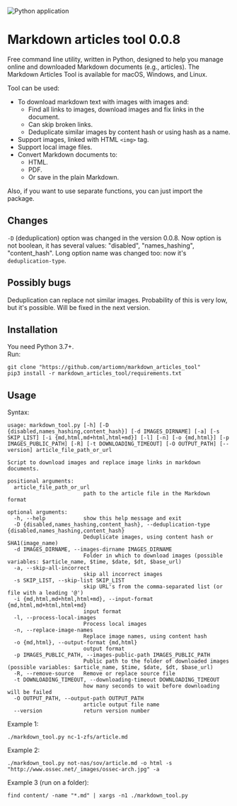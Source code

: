 ![Python application](https://github.com/artiomn/markdown_images_downloader/workflows/Python%20application/badge.svg)

# Markdown articles tool 0.0.8

Free command line utility, written in Python, designed to help you manage online and downloaded Markdown documents (e.g., articles).
The Markdown Articles Tool is available for macOS, Windows, and Linux. 

Tool can be used:

- To download markdown text with images with images and:
  * Find all links to images, download images and fix links in the document.
  * Can skip broken links.
  * Deduplicate similar images by content hash or using hash as a name.
- Support images, linked with HTML `<img>` tag.
- Support local image files.
- Convert Markdown documents to:
  * HTML.
  * PDF.
  * Or save in the plain Markdown.

Also, if you want to use separate functions, you can just import the package.


## Changes

`-D` (deduplication) option was changed in the version 0.0.8. Now option is not boolean, it has several values: "disabled", "names_hashing", "content_hash".
  Long option name was changed too: now it's `deduplication-type`.


## Possibly bugs

Deduplication can replace not similar images. Probability of this is very low, but it's possible. Will be fixed in the next version.


## Installation

You need Python 3.7+.  
Run:

```
git clone "https://github.com/artiomn/markdown_articles_tool"
pip3 install -r markdown_articles_tool/requirements.txt
```


## Usage

Syntax:

```
usage: markdown_tool.py [-h] [-D {disabled,names_hashing,content_hash}] [-d IMAGES_DIRNAME] [-a] [-s SKIP_LIST] [-i {md,html,md+html,html+md}] [-l] [-n] [-o {md,html}] [-p IMAGES_PUBLIC_PATH] [-R] [-t DOWNLOADING_TIMEOUT] [-O OUTPUT_PATH] [--version] article_file_path_or_url

Script to download images and replace image links in markdown documents.

positional arguments:
  article_file_path_or_url
                        path to the article file in the Markdown format

optional arguments:
  -h, --help            show this help message and exit
  -D {disabled,names_hashing,content_hash}, --deduplication-type {disabled,names_hashing,content_hash}
                        Deduplicate images, using content hash or SHA1(image_name)
  -d IMAGES_DIRNAME, --images-dirname IMAGES_DIRNAME
                        Folder in which to download images (possible variables: $article_name, $time, $date, $dt, $base_url)
  -a, --skip-all-incorrect
                        skip all incorrect images
  -s SKIP_LIST, --skip-list SKIP_LIST
                        skip URL's from the comma-separated list (or file with a leading '@')
  -i {md,html,md+html,html+md}, --input-format {md,html,md+html,html+md}
                        input format
  -l, --process-local-images
                        Process local images
  -n, --replace-image-names
                        Replace image names, using content hash
  -o {md,html}, --output-format {md,html}
                        output format
  -p IMAGES_PUBLIC_PATH, --images-public-path IMAGES_PUBLIC_PATH
                        Public path to the folder of downloaded images (possible variables: $article_name, $time, $date, $dt, $base_url)
  -R, --remove-source   Remove or replace source file
  -t DOWNLOADING_TIMEOUT, --downloading-timeout DOWNLOADING_TIMEOUT
                        how many seconds to wait before downloading will be failed
  -O OUTPUT_PATH, --output-path OUTPUT_PATH
                        article output file name
  --version             return version number
```

Example 1:

```
./markdown_tool.py nc-1-zfs/article.md
```

Example 2:

```
./markdown_tool.py not-nas/sov/article.md -o html -s "http://www.ossec.net/_images/ossec-arch.jpg" -a
```

Example 3 (run on a folder):

```
find content/ -name "*.md" | xargs -n1 ./markdown_tool.py
```

